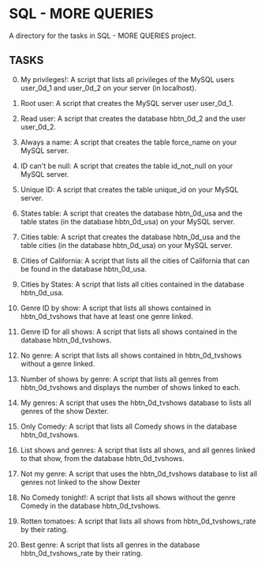 # SQL - MORE QUERIES
A directory for the tasks in SQL - MORE QUERIES project.

## TASKS
0. My privileges!:
	A script that lists all privileges of the MySQL users user_0d_1 and user_0d_2 on your server (in localhost).

1. Root user:
	A script that creates the MySQL server user user_0d_1.

2. Read user:
	A script that creates the database hbtn_0d_2 and the user user_0d_2.

3. Always a name:
	A script that creates the table force_name on your MySQL server.

4. ID can't be null:
	A script that creates the table id_not_null on your MySQL server.

5. Unique ID:
	A  script that creates the table unique_id on your MySQL server.

6. States table:
	A script that creates the database hbtn_0d_usa and the table states (in the database hbtn_0d_usa) on your MySQL server.

7. Cities table:
	A script that creates the database hbtn_0d_usa and the table cities (in the database hbtn_0d_usa) on your MySQL server.

8. Cities of California:
	A script that lists all the cities of California that can be found in the database hbtn_0d_usa.

9. Cities by States:
	A script that lists all cities contained in the database hbtn_0d_usa.

10. Genre ID by show:
	A script that lists all shows contained in hbtn_0d_tvshows that have at least one genre linked.

11. Genre ID for all shows:
	A script that lists all shows contained in the database hbtn_0d_tvshows.

12. No genre:
	A script that lists all shows contained in hbtn_0d_tvshows without a genre linked.

13. Number of shows by genre:
	A script that lists all genres from hbtn_0d_tvshows and displays the number of shows linked to each.

14. My genres:
	A script that uses the hbtn_0d_tvshows database to lists all genres of the show Dexter.

15. Only Comedy:
	A script that lists all Comedy shows in the database hbtn_0d_tvshows.

16. List shows and genres:
	A script that lists all shows, and all genres linked to that show, from the database hbtn_0d_tvshows.

17. Not my genre:
	A script that uses the hbtn_0d_tvshows database to list all genres not linked to the show Dexter

18. No Comedy tonight!:
	A script that lists all shows without the genre Comedy in the database hbtn_0d_tvshows.

19. Rotten tomatoes:
	A script that lists all shows from hbtn_0d_tvshows_rate by their rating.

20. Best genre:
	A script that lists all genres in the database hbtn_0d_tvshows_rate by their rating.
